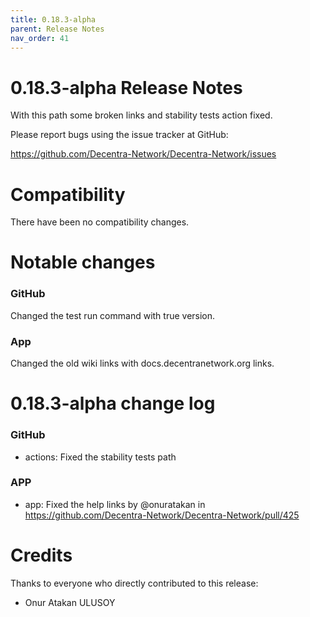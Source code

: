 ```yaml
---
title: 0.18.3-alpha
parent: Release Notes
nav_order: 41
---
```


0.18.3-alpha Release Notes
====================

With this path some broken links and stability tests action fixed.

Please report bugs using the issue tracker at GitHub:

  <https://github.com/Decentra-Network/Decentra-Network/issues>

Compatibility
==============

There have been no compatibility changes.

Notable changes
===============

### GitHub
Changed the test run command with true version.

### App
Changed the old wiki links with docs.decentranetwork.org links.


0.18.3-alpha change log
=================

### GitHub
* actions: Fixed the stability tests path

### APP
* app: Fixed the help links by @onuratakan in https://github.com/Decentra-Network/Decentra-Network/pull/425

Credits
=======

Thanks to everyone who directly contributed to this release:

- Onur Atakan ULUSOY